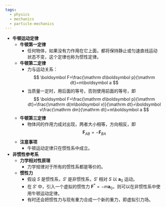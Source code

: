 ```yaml
---
tags:
  - physics
  - mechanics
  - particle-mechanics
---
```

- **牛顿运动定律**
	- **牛顿第一定律**
		- 任何物体，如果没有力作用在它上面，都将保持静止或匀速直线运动状态不变，这个定律也称为惯性定律。
	- **牛顿第二定律** <span id="t9cc9r"></span>
		- 力与运动关系：
		  $$
		  \boldsymbol F=\frac{\mathrm d\boldsymbol p}{\mathrm dt}=m\boldsymbol a
		  $$
		- 当质量一定时，用后面的等号，否则使用前面的等号，即
		  $$
		  \boldsymbol F=\frac{\mathrm d\boldsymbol p}{\mathrm dt}=\frac{\mathrm d(m\boldsymbol v)}{\mathrm dt}=\boldsymbol v\frac{\mathrm dm}{\mathrm dt}+m\boldsymbol a
		  $$
	- **牛顿第三定律**
		- 物体间的作用力成对出现，两者大小相等，方向相反，即
		  $$
		  \boldsymbol F_{AB}=-\boldsymbol F_{BA}
		  $$
	- **注意事项**
		- 牛顿运动定律只在惯性系中成立。
- **非惯性参考系**
	- **力学相对性原理**
		- 力学规律对于所有的惯性系都是等价的。
	- **惯性力**
		- 假设 $S$ 是惯性系，$S'$ 是非惯性系，$S'$ 相对 $S$ 以 $\boldsymbol a_0$ 运动。
		- 在 $S'$ 中，引入一个虚拟的惯性力 $\boldsymbol F^*=-m\boldsymbol a_0$，则可以在非惯性系中使用牛顿运动定律。
		- 有时还会把惯性力与现有重力合成一个新的重力，即虚拟引力场。
